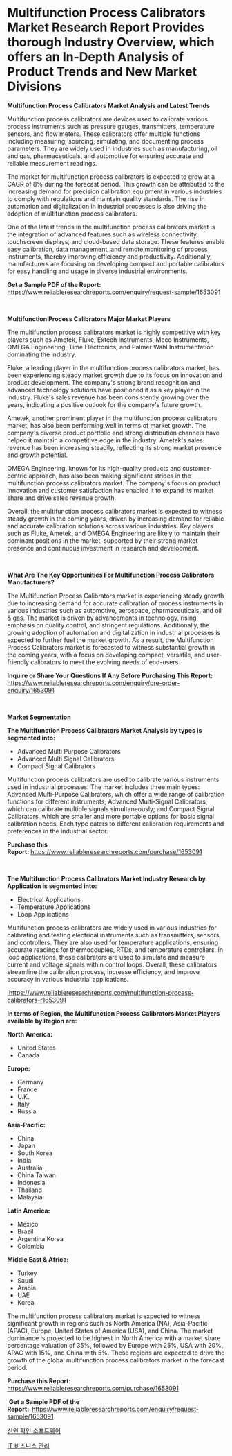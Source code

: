 <p><h1>Multifunction Process Calibrators Market Research Report Provides thorough Industry Overview, which offers an In-Depth Analysis of Product Trends and New Market Divisions</h1></p><p><strong>Multifunction Process Calibrators Market Analysis and Latest Trends</strong></p>
<p><p>Multifunction process calibrators are devices used to calibrate various process instruments such as pressure gauges, transmitters, temperature sensors, and flow meters. These calibrators offer multiple functions including measuring, sourcing, simulating, and documenting process parameters. They are widely used in industries such as manufacturing, oil and gas, pharmaceuticals, and automotive for ensuring accurate and reliable measurement readings.</p><p>The market for multifunction process calibrators is expected to grow at a CAGR of 8% during the forecast period. This growth can be attributed to the increasing demand for precision calibration equipment in various industries to comply with regulations and maintain quality standards. The rise in automation and digitalization in industrial processes is also driving the adoption of multifunction process calibrators.</p><p>One of the latest trends in the multifunction process calibrators market is the integration of advanced features such as wireless connectivity, touchscreen displays, and cloud-based data storage. These features enable easy calibration, data management, and remote monitoring of process instruments, thereby improving efficiency and productivity. Additionally, manufacturers are focusing on developing compact and portable calibrators for easy handling and usage in diverse industrial environments.</p></p>
<p><strong>Get a Sample PDF of the Report:&nbsp;</strong> <a href="https://www.reliableresearchreports.com/enquiry/request-sample/1653091">https://www.reliableresearchreports.com/enquiry/request-sample/1653091</a></p>
<p>&nbsp;</p>
<p><strong>Multifunction Process Calibrators Major Market Players</strong></p>
<p><p>The multifunction process calibrators market is highly competitive with key players such as Ametek, Fluke, Extech Instruments, Meco Instruments, OMEGA Engineering, Time Electronics, and Palmer Wahl Instrumentation dominating the industry. </p><p>Fluke, a leading player in the multifunction process calibrators market, has been experiencing steady market growth due to its focus on innovation and product development. The company's strong brand recognition and advanced technology solutions have positioned it as a key player in the industry. Fluke's sales revenue has been consistently growing over the years, indicating a positive outlook for the company's future growth.</p><p>Ametek, another prominent player in the multifunction process calibrators market, has also been performing well in terms of market growth. The company's diverse product portfolio and strong distribution channels have helped it maintain a competitive edge in the industry. Ametek's sales revenue has been increasing steadily, reflecting its strong market presence and growth potential.</p><p>OMEGA Engineering, known for its high-quality products and customer-centric approach, has also been making significant strides in the multifunction process calibrators market. The company's focus on product innovation and customer satisfaction has enabled it to expand its market share and drive sales revenue growth.</p><p>Overall, the multifunction process calibrators market is expected to witness steady growth in the coming years, driven by increasing demand for reliable and accurate calibration solutions across various industries. Key players such as Fluke, Ametek, and OMEGA Engineering are likely to maintain their dominant positions in the market, supported by their strong market presence and continuous investment in research and development.</p></p>
<p>&nbsp;</p>
<p><strong>What Are The Key Opportunities For Multifunction Process Calibrators Manufacturers?</strong></p>
<p><p>The Multifunction Process Calibrators market is experiencing steady growth due to increasing demand for accurate calibration of process instruments in various industries such as automotive, aerospace, pharmaceuticals, and oil & gas. The market is driven by advancements in technology, rising emphasis on quality control, and stringent regulations. Additionally, the growing adoption of automation and digitalization in industrial processes is expected to further fuel the market growth. As a result, the Multifunction Process Calibrators market is forecasted to witness substantial growth in the coming years, with a focus on developing compact, versatile, and user-friendly calibrators to meet the evolving needs of end-users.</p></p>
<p><strong>Inquire or Share Your Questions If Any Before Purchasing This Report:</strong> <a href="https://www.reliableresearchreports.com/enquiry/pre-order-enquiry/1653091">https://www.reliableresearchreports.com/enquiry/pre-order-enquiry/1653091</a></p>
<p>&nbsp;</p>
<p><strong>Market Segmentation</strong></p>
<p><strong>The Multifunction Process Calibrators Market Analysis by types is segmented into:</strong></p>
<p><ul><li>Advanced Multi Purpose Calibrators</li><li>Advanced Multi Signal Calibrators</li><li>Compact Signal Calibrators</li></ul></p>
<p><p>Multifunction process calibrators are used to calibrate various instruments used in industrial processes. The market includes three main types: Advanced Multi-Purpose Calibrators, which offer a wide range of calibration functions for different instruments; Advanced Multi-Signal Calibrators, which can calibrate multiple signals simultaneously; and Compact Signal Calibrators, which are smaller and more portable options for basic signal calibration needs. Each type caters to different calibration requirements and preferences in the industrial sector.</p></p>
<p><strong>Purchase this Report:&nbsp;</strong><a href="https://www.reliableresearchreports.com/purchase/1653091">https://www.reliableresearchreports.com/purchase/1653091</a></p>
<p>&nbsp;</p>
<p><strong>The Multifunction Process Calibrators Market Industry Research by Application is segmented into:</strong></p>
<p><ul><li>Electrical Applications</li><li>Temperature Applications</li><li>Loop Applications</li></ul></p>
<p><p>Multifunction process calibrators are widely used in various industries for calibrating and testing electrical instruments such as transmitters, sensors, and controllers. They are also used for temperature applications, ensuring accurate readings for thermocouples, RTDs, and temperature controllers. In loop applications, these calibrators are used to simulate and measure current and voltage signals within control loops. Overall, these calibrators streamline the calibration process, increase efficiency, and improve accuracy in various industrial applications.</p></p>
<p><a href="https://www.reliableresearchreports.com/multifunction-process-calibrators-r1653091">&nbsp;https://www.reliableresearchreports.com/multifunction-process-calibrators-r1653091</a></p>
<p><strong>In terms of Region, the Multifunction Process Calibrators Market Players available by Region are:</strong></p>
<p>
    <p> <strong> North America: </strong>
        <ul>
            <li>United States</li>
            <li>Canada</li>
        </ul>
        </p> 
    <p> <strong> Europe: </strong>
        <ul>
            <li>Germany</li>
            <li>France</li>
            <li>U.K.</li>
            <li>Italy</li>
            <li>Russia</li>
        </ul>
        </p> 
    <p> <strong> Asia-Pacific: </strong>
        <ul>
            <li>China</li>
            <li>Japan</li>
            <li>South Korea</li>
            <li>India</li>
            <li>Australia</li>
            <li>China Taiwan</li>
            <li>Indonesia</li>
            <li>Thailand</li>
            <li>Malaysia</li>
        </ul>
        </p> 
    <p> <strong> Latin America: </strong>
        <ul>
            <li>Mexico</li>
            <li>Brazil</li>
            <li>Argentina Korea</li>
            <li>Colombia</li>
        </ul>
        </p> 
    <p> <strong> Middle East & Africa: </strong>
        <ul>
            <li>Turkey</li>
            <li>Saudi</li>
            <li>Arabia</li>
            <li>UAE</li>
            <li>Korea</li>
        </ul>
    </p>
    </p>
<p><p>The multifunction process calibrators market is expected to witness significant growth in regions such as North America (NA), Asia-Pacific (APAC), Europe, United States of America (USA), and China. The market dominance is projected to be highest in North America with a market share percentage valuation of 35%, followed by Europe with 25%, USA with 20%, APAC with 15%, and China with 5%. These regions are expected to drive the growth of the global multifunction process calibrators market in the forecast period.</p></p>
<p><strong>Purchase this Report: </strong><a href="https://www.reliableresearchreports.com/purchase/1653091">https://www.reliableresearchreports.com/purchase/1653091</a></p>
<p>&nbsp;<strong>Get a Sample PDF of the Report:&nbsp;&nbsp;</strong><a href="https://www.reliableresearchreports.com/enquiry/request-sample/1653091">https://www.reliableresearchreports.com/enquiry/request-sample/1653091</a></p>
<p><strong></strong></p>
<p><p><a href="https://medium.com/@lilmama456456/%EC%A0%95%EC%B2%B4-%ED%99%95%EC%9D%B8-%EC%86%8C%ED%94%84%ED%8A%B8%EC%9B%A8%EC%96%B4-%EC%8B%9C%EC%9E%A5%EC%9D%80-%EC%8B%9C%EC%9E%A5-%EC%A0%90%EC%9C%A0%EC%9C%A8-%ED%81%AC%EA%B8%B0-%EB%B0%8F-2031%EB%85%84%EA%B9%8C%EC%A7%80-%EC%98%88%EC%83%81%EB%90%9C-%EC%98%88%EC%B8%A1%EC%97%90-%EC%B4%88%EC%A0%90%EC%9D%84-%EB%A7%9E%EC%B6%A5%EB%8B%88%EB%8B%A4-046db1a9fee6">신원 확인 소프트웨어</a></p><p><a href="https://medium.com/@minimini78678/it-%EB%B9%84%EC%A6%88%EB%8B%88%EC%8A%A4-%EA%B4%80%EB%A6%AC-%EC%8B%9C%EC%9E%A5-%EA%B2%BD%EC%9F%81-%EB%B6%84%EC%84%9D-%EC%8B%9C%EC%9E%A5-%EB%8F%99%ED%96%A5-%EB%B0%8F-2031%EB%85%84%EA%B9%8C%EC%A7%80%EC%9D%98-%EC%98%88%EC%B8%A1-a923fe3e71c8">IT 비즈니스 관리</a></p></p>
